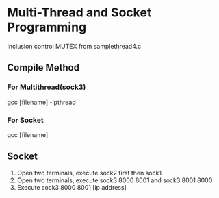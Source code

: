 # Multi-Thread and Socket Programming
Inclusion control MUTEX from samplethread4.c

## Compile Method
### For Multithread(sock3)
gcc [filename] -lpthread
### For Socket
gcc [filename]

## Socket
1. Open two terminals, execute sock2 first then sock1
2. Open two terminals, execute sock3 8000 8001 and sock3 8001 8000
3. Execute sock3 8000 8001 [ip address]
